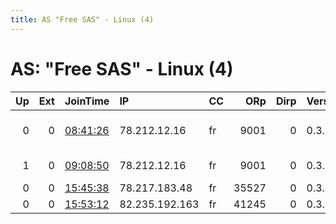 ```yaml
---
title: AS "Free SAS" - Linux (4)
---
```


# AS: "Free SAS" - Linux (4)

|   Up |   Ext | JoinTime                                                                                            | IP             | CC   |   ORp |   Dirp | Version   | Contact                   | Nickname      |   eFamMembers |
|-----:|------:|:----------------------------------------------------------------------------------------------------|:---------------|:-----|------:|-------:|:----------|:--------------------------|:--------------|--------------:|
|    0 |     0 | [08:41:26](https://metrics.torproject.org/rs.html#details/C9CE8496BB1CFDD83B6600C0AF043F6A0F6D1C51) | 78.212.12.16   | fr   |  9001 |      0 | 0.3.1.9   | 4E320D5D Christophe Ponso | Calamane      |             1 |
|    1 |     0 | [09:08:50](https://metrics.torproject.org/rs.html#details/D703464EFC3EBEB48CAA35DE68A4723B36A01571) | 78.212.12.16   | fr   |  9001 |      0 | 0.3.1.9   | 0x4E320D5D ponsonaille@fr | Calamane      |             1 |
|    0 |     0 | [15:45:38](https://metrics.torproject.org/rs.html#details/24DC681EED673631248C92EE836534F8CACBDBFD) | 78.217.183.48  | fr   | 35527 |      0 | 0.3.1.10  | None                      | UbuntuCore212 |             1 |
|    0 |     0 | [15:53:12](https://metrics.torproject.org/rs.html#details/2C8FCB2E7AAEF1D1E37EE50DCBD683F03105B058) | 82.235.192.163 | fr   | 41245 |      0 | 0.3.1.10  | None                      | UbuntuCore213 |             1 |
